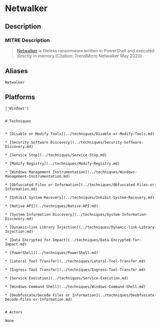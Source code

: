
# Netwalker

## Description

### MITRE Description

> [Netwalker](https://attack.mitre.org/software/S0457) is fileless ransomware written in PowerShell and executed directly in memory.(Citation: TrendMicro Netwalker May 2020)

## Aliases

```
Netwalker
```

## Platforms

```
['Windows']
``

# Techniques


* [Disable or Modify Tools](../techniques/Disable-or-Modify-Tools.md)

* [Security Software Discovery](../techniques/Security-Software-Discovery.md)
    
* [Service Stop](../techniques/Service-Stop.md)
    
* [Modify Registry](../techniques/Modify-Registry.md)
    
* [Windows Management Instrumentation](../techniques/Windows-Management-Instrumentation.md)
    
* [Obfuscated Files or Information](../techniques/Obfuscated-Files-or-Information.md)
    
* [Inhibit System Recovery](../techniques/Inhibit-System-Recovery.md)
    
* [Native API](../techniques/Native-API.md)
    
* [System Information Discovery](../techniques/System-Information-Discovery.md)
    
* [Dynamic-link Library Injection](../techniques/Dynamic-link-Library-Injection.md)
    
* [Data Encrypted for Impact](../techniques/Data-Encrypted-for-Impact.md)
    
* [PowerShell](../techniques/PowerShell.md)
    
* [Lateral Tool Transfer](../techniques/Lateral-Tool-Transfer.md)
    
* [Ingress Tool Transfer](../techniques/Ingress-Tool-Transfer.md)
    
* [Service Execution](../techniques/Service-Execution.md)
    
* [Windows Command Shell](../techniques/Windows-Command-Shell.md)
    
* [Deobfuscate/Decode Files or Information](../techniques/Deobfuscate-Decode-Files-or-Information.md)
    

# Actors

None
